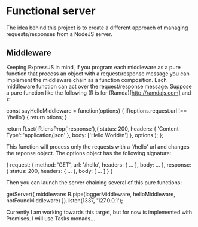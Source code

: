 
# Functional server

The idea behind this project is to create a different approach of managing requests/responses from a NodeJS server.

## Middleware

Keeping ExpressJS in mind, if you program each middleware as a pure function that process an object with a request/response message you can implement the middleware chain as a function composition.
Each middleware function can act over the request/response message.
Suppose a pure function like the following (R is for (Ramda)[http://ramdajs.com] and ):

const sayHelloMiddleware = function(options) {
  if(options.request.url !== '/hello') {
    return otions;
  }

  return R.set(
    R.lensProp('response'),{
      status: 200,
      headers: {
        'Content-Type': 'application/json'
      },
      body: ['Hello World\n']
    }, options
  );
};

This function will process only the requests with a '/hello' url and changes the reponse object.
The options object has the following signature:

{
  request: {
    method: 'GET',
    url: '/hello',
    headers: {
      ...
    },
    body: ...
  },
  response: {
    status: 200,
    headers: {
      ...
    },
    body: [ ... ]
  }
}

Then you can launch the server chaining several of this pure functions:

getServer({
  middleware: R.pipe(loggerMiddleware, helloMiddleware, notFoundMiddleware)
}).listen(1337, '127.0.0.1');

Currently I am working towards this target, but for now is implemented with Promises.
I will use Tasks monads...